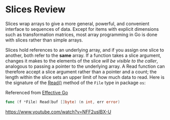 # Slices Review

Slices wrap arrays to give a more general, powerful, and convenient interface to sequences of data. Except for items with explicit dimensions such as transformation matrices, most array programming in Go is done with slices rather than simple arrays.

Slices hold references to an underlying array, and if you assign one slice to another, both refer to the **same** array. If a function takes a slice argument, changes it makes to the elements of the slice _will be visible to the caller_, analogous to passing a pointer to the underlying array. A Read function can therefore accept a slice argument rather than a pointer and a count; the length within the slice sets an upper limit of how much data to read. Here is the signature of the [Read()](https://pkg.go.dev/os#File.Read) method of the `File` type in package `os`:

Referenced from [Effective Go](https://golang.org/doc/effective_go.html#slices)

```go
func (f *File) Read(buf []byte) (n int, err error)
```

https://www.youtube.com/watch?v=NFF2usIBX-U
